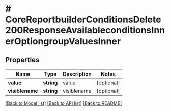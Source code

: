 # # CoreReportbuilderConditionsDelete200ResponseAvailableconditionsInnerOptiongroupValuesInner

## Properties

Name | Type | Description | Notes
------------ | ------------- | ------------- | -------------
**value** | **string** | value | [optional]
**visiblename** | **string** | visiblename | [optional]

[[Back to Model list]](../../README.md#models) [[Back to API list]](../../README.md#endpoints) [[Back to README]](../../README.md)
